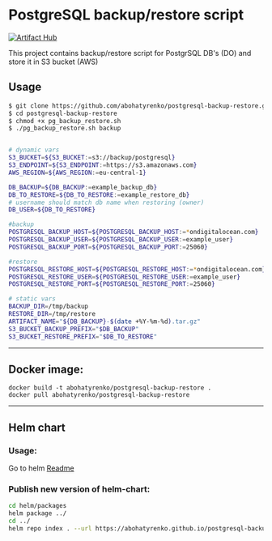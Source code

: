 # PostgreSQL backup/restore script

[![Artifact Hub](https://img.shields.io/endpoint?url=https://artifacthub.io/badge/repository/postgresql-backup-restore)](https://artifacthub.io/packages/search?repo=postgresql-backup-restore)

This project contains backup/restore script for PostgrSQL DB's (DO) and store it in S3 bucket (AWS)

## Usage

```bash
$ git clone https://github.com/abohatyrenko/postgresql-backup-restore.git
$ cd postgresql-backup-restore
$ chmod +x pg_backup_restore.sh
$ ./pg_backup_restore.sh backup


# dynamic vars
S3_BUCKET=${S3_BUCKET:=s3://backup/postgresql}
S3_ENDPOINT=${S3_ENDPOINT:=https://s3.amazonaws.com}
AWS_REGION=${AWS_REGION:=eu-central-1}

DB_BACKUP=${DB_BACKUP:=example_backup_db}
DB_TO_RESTORE=${DB_TO_RESTORE:=example_restore_db}
# username should match db name when restoring (owner)
DB_USER=${DB_TO_RESTORE}

#backup
POSTGRESQL_BACKUP_HOST=${POSTGRESQL_BACKUP_HOST:=*ondigitalocean.com}
POSTGRESQL_BACKUP_USER=${POSTGRESQL_BACKUP_USER:=example_user}
POSTGRESQL_BACKUP_PORT=${POSTGRESQL_BACKUP_PORT:=25060}

#restore
POSTGRESQL_RESTORE_HOST=${POSTGRESQL_RESTORE_HOST:=*ondigitalocean.com}
POSTGRESQL_RESTORE_USER=${POSTGRESQL_RESTORE_USER:=example_user}
POSTGRESQL_RESTORE_PORT=${POSTGRESQL_RESTORE_PORT:=25060}

# static vars
BACKUP_DIR=/tmp/backup
RESTORE_DIR=/tmp/restore
ARTIFACT_NAME="${DB_BACKUP}-$(date +%Y-%m-%d).tar.gz"
S3_BUCKET_BACKUP_PREFIX="$DB_BACKUP"
S3_BUCKET_RESTORE_PREFIX="$DB_TO_RESTORE"
```


---
## Docker image:
```shell
docker build -t abohatyrenko/postgresql-backup-restore .
docker pull abohatyrenko/postgresql-backup-restore
```

---
## Helm chart

### Usage:
Go to helm [Readme](helm/README.md#Usage)

### Publish new version of helm-chart:
```sh
cd helm/packages
helm package ../
cd ../
helm repo index . --url https://abohatyrenko.github.io/postgresql-backup-restore/helm/
```
